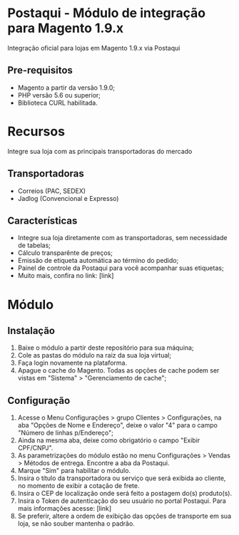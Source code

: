 # Postaqui - Módulo de integração para Magento 1.9.x
Integração oficial para lojas em Magento 1.9.x via Postaqui

## Pre-requisitos

- Magento a partir da versão 1.9.0;
- PHP versão 5.6 ou superior;
- Biblioteca CURL habilitada.

# Recursos

Integre sua loja com as principais transportadoras do mercado

## Transportadoras

- Correios (PAC, SEDEX)
- Jadlog (Convencional e Expresso)

## Características

- Integre sua loja diretamente com as transportadoras, sem necessidade de tabelas;
- Cálculo transparênte de preços;
- Emissão de etiqueta automática ao término do pedido;
- Painel de controle da Postaqui para você acompanhar suas etiquetas;
- Muito mais, confira no link: [link]

# Módulo

## Instalação

1) Baixe o módulo a partir deste repositório para sua máquina;
2) Cole as pastas do módulo na raiz da sua loja virtual;
3) Faça login novamente na plataforma.
4) Apague o cache do Magento. Todas as opções de cache podem ser vistas em "Sistema" > "Gerenciamento de cache";

## Configuração

1) Acesse o Menu Configurações > grupo Clientes > Configurações, na aba "Opções de Nome e Endereço", deixe o valor "4" para o campo "Número de linhas p/Endereço";
2) Ainda na mesma aba, deixe como obrigatório o campo "Exibir CPF/CNPJ".
3) As parametrizações do módulo estão no menu Configurações > Vendas > Métodos de entrega. Encontre a aba da Postaqui.
4) Marque "Sim" para habilitar o módulo.
5) Insira o título da transportadora ou serviço que será exibida ao cliente, no momento de exibir a cotação de frete.
6) Insira o CEP de localização onde será feito a postagem do(s) produto(s).
7) Insira o Token de autenticação do seu usuário no portal Postaqui. Para mais informações acesse: [link]
8) Se preferir, altere a ordem de exibição das opções de transporte em sua loja, se não souber mantenha o padrão.